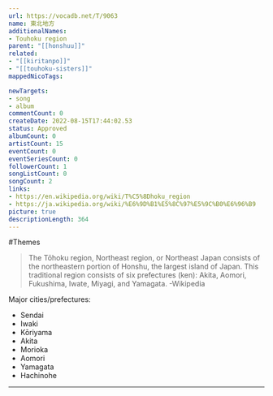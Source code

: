 ```yaml
---
url: https://vocadb.net/T/9063
name: 東北地方
additionalNames: 
- Touhoku region
parent: "[[honshuu]]"
related:
- "[[kiritanpo]]"
- "[[touhoku-sisters]]"
mappedNicoTags:

newTargets:
- song
- album
commentCount: 0
createDate: 2022-08-15T17:44:02.53
status: Approved
albumCount: 0
artistCount: 15
eventCount: 0
eventSeriesCount: 0
followerCount: 1
songListCount: 0
songCount: 2
links: 
- https://en.wikipedia.org/wiki/T%C5%8Dhoku_region
- https://ja.wikipedia.org/wiki/%E6%9D%B1%E5%8C%97%E5%9C%B0%E6%96%B9
picture: true
descriptionLength: 364
---
```


#Themes

> The Tōhoku region, Northeast region, or Northeast Japan consists of the northeastern portion of Honshu, the largest island of Japan.
This traditional region consists of six prefectures (ken): Akita, Aomori, Fukushima, Iwate, Miyagi, and Yamagata.
-Wikipedia

Major cities/prefectures:
- Sendai
- Iwaki
- Kōriyama
- Akita
- Morioka
- Aomori
- Yamagata
- Hachinohe

---

